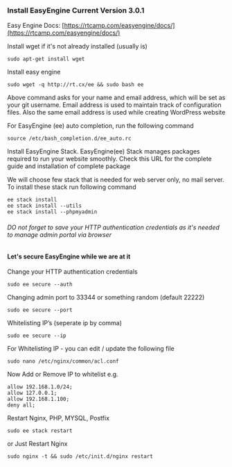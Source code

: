 ### Install EasyEngine Current Version 3.0.1
Easy Engine Docs: [https://rtcamp.com/easyengine/docs/](https://rtcamp.com/easyengine/docs/)

Install wget if it's not already installed (usually is)

`sudo apt-get install wget`

Install easy engine

`sudo wget -q http://rt.cx/ee && sudo bash ee`

Above command asks for your name and email address, which will be set as your git username. Email address is used to maintain track of configuration files. Also the same email
address is used while creating WordPress website

For EasyEngine (ee) auto completion, run the following command

`source /etc/bash_completion.d/ee_auto.rc`

Install EasyEngine Stack. EasyEngine(ee) Stack manages packages required to run your website smoothly. Check this URL for the complete guide and installation of complete package

We will choose few stack that is needed for web server only, no mail server. To install these stack run following command

```
ee stack install
ee stack install --utils
ee stack install --phpmyadmin
```

###### DO not forget to save your HTTP authentication credentials as it's needed to manage admin portal via browser

#### Let's secure EasyEngine while we are at it

Change your HTTP authentication credentials

`sudo ee secure --auth`

Changing admin port to 33344 or something random (default 22222)

`sudo ee secure --port`

Whitelisting IP’s (seperate ip by comma)

`sudo ee secure --ip`

For Whitelisting IP - you can edit / update the following file

`sudo nano /etc/nginx/common/acl.conf`

Now Add or Remove IP to whitelist e.g.

```
allow 192.168.1.0/24;
allow 127.0.0.1;
allow 192.168.1.100;
deny all;
```

Restart Nginx, PHP, MYSQL, Postfix

`sudo ee stack restart`

or Just Restart Nginx

`sudo nginx -t && sudo /etc/init.d/nginx restart`




